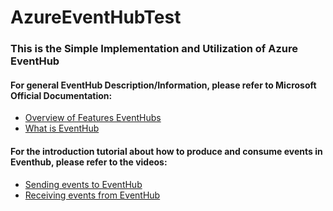 # AzureEventHubTest

### This is the Simple Implementation and Utilization of Azure EventHub

#### For general EventHub Description/Information, please refer to Microsoft Official Documentation:
* [Overview of Features EventHubs](https://learn.microsoft.com/en-us/azure/event-hubs/event-hubs-features)
* [What is EventHub](https://learn.microsoft.com/en-us/azure/event-hubs/event-hubs-about)

#### For the introduction tutorial about how to produce and consume events in Eventhub, please refer to the videos:

* [Sending events to EventHub](https://www.youtube.com/watch?v=ZWcab8jsbIo&t=4s)
* [Receiving events from EventHub](https://www.youtube.com/watch?v=zTL7Bd583Ek)


